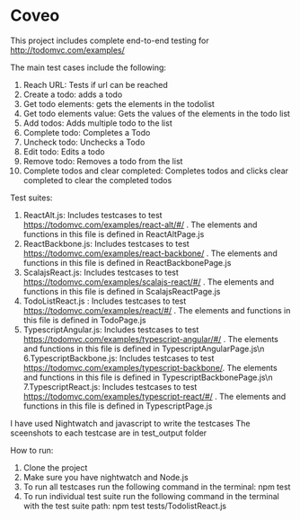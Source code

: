 # Coveo
This project includes complete end-to-end testing for http://todomvc.com/examples/

The main test cases include the following:
1. Reach URL: Tests if url can be reached
2. Create a todo: adds a todo
3. Get todo elements: gets the elements in the todolist
4. Get todo elements value: Gets the values of the elements in the todo list
5. Add todos: Adds multiple todo to the list
6. Complete todo: Completes a Todo
7. Uncheck todo: Unchecks a Todo
8. Edit todo: Edits a todo
7. Remove todo: Removes a todo from the list
9. Complete todos and clear completed: Completes todos and clicks clear completed to clear the completed todos

Test suites:

1. ReactAlt.js: Includes testcases to test https://todomvc.com/examples/react-alt/#/ . The elements and functions in this file is defined in ReactAltPage.js
2. ReactBackbone.js: Includes testcases to test https://todomvc.com/examples/react-backbone/ . The elements and functions in this file is defined in ReactBackbonePage.js
3. ScalajsReact.js: Includes testcases to test https://todomvc.com/examples/scalajs-react/#/ . The elements and functions in this file is defined in ScalajsReactPage.js
4. TodoListReact.js : Includes testcases to test https://todomvc.com/examples/react/#/ . The elements and functions in this file is defined in TodoPage.js
5. TypescriptAngular.js: Includes testcases to test https://todomvc.com/examples/typescript-angular/#/ . The elements and functions in this file is defined in TypescriptAngularPage.js\n
6.TypescriptBackbone.js: Includes testcases to test https://todomvc.com/examples/typescript-backbone/. The elements and functions in this file is defined in TypescriptBackbonePage.js\n
7.TypescriptReact.js: Includes testcases to test https://todomvc.com/examples/typescript-react/#/ . The elements and functions in this file is defined in TypescriptPage.js

I have used Nightwatch and javascript to write the testcases
The sceenshots to each testcase are in test_output folder

How to run:
1. Clone the project
2. Make sure you have nightwatch and Node.js
3. To run all testcases run the following command in the terminal: npm test
4. To run individual test suite run the following command in the terminal with the test suite path: npm test tests/TodolistReact.js



